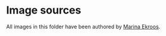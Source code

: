 # Image sources

All images in this folder have been authored by
[Marina Ekroos](https://marinaekroos.com/).
